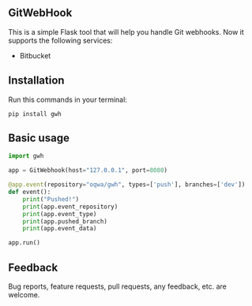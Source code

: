GitWebHook
---
This is a simple Flask tool that will help you handle Git webhooks. Now it supports the following services:
* Bitbucket

Installation
---
Run this commands in your terminal:
```
pip install gwh
```

Basic usage
---
```python
import gwh

app = GitWebhook(host="127.0.0.1", port=8080)

@app.event(repository="oqwa/gwh", types=['push'], branches=['dev'])
def event():
    print("Pushed!")
    print(app.event_repository)
    print(app.event_type)
    print(app.pushed_branch)
    print(app.event_data)

app.run()
``` 

Feedback
---
Bug reports, feature requests, pull requests, any feedback, etc. are welcome. 